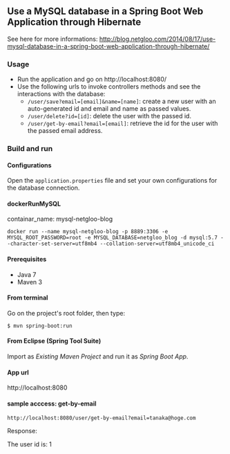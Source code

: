 ## Use a MySQL database in a Spring Boot Web Application through Hibernate

See here for more informations:
http://blog.netgloo.com/2014/08/17/use-mysql-database-in-a-spring-boot-web-application-through-hibernate/

### Usage

- Run the application and go on http://localhost:8080/
- Use the following urls to invoke controllers methods and see the interactions
  with the database:
    * `/user/save?email=[email]&name=[name]`: create a new user with an
      auto-generated id and email and name as passed values.
    * `/user/delete?id=[id]`: delete the user with the passed id.
    * `/user/get-by-email?email=[email]`: retrieve the id for the user with the
      passed email address.

### Build and run

#### Configurations

Open the `application.properties` file and set your own configurations for the
database connection.

#### dockerRunMySQL

containar_name: mysql-netgloo-blog

```
docker run --name mysql-netgloo-blog -p 8889:3306 -e MYSQL_ROOT_PASSWORD=root -e MYSQL_DATABASE=netgloo_blog -d mysql:5.7 --character-set-server=utf8mb4 --collation-server=utf8mb4_unicode_ci
```

#### Prerequisites

- Java 7
- Maven 3

#### From terminal

Go on the project's root folder, then type:

    $ mvn spring-boot:run

#### From Eclipse (Spring Tool Suite)

Import as *Existing Maven Project* and run it as *Spring Boot App*.

#### App url

http://localhost:8080

#### sample acccess: get-by-email

```
http://localhost:8080/user/get-by-email?email=tanaka@hoge.com
```
Response:

The user id is: 1
